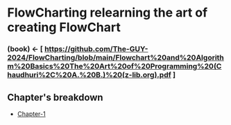 # FlowCharting relearning the art of creating FlowChart



### (book) <- [ https://github.com/The-GUY-2024/FlowCharting/blob/main/Flowchart%20and%20Algorithm%20Basics%20The%20Art%20of%20Programming%20(Chaudhuri%2C%20A.%20B.)%20(z-lib.org).pdf ]


## Chapter's breakdown

* [Chapter-1](https://github.com/The-GUY-2024/FlowCharting.git)
